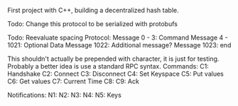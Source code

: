 First project with C++, building a decentralized hash table.

Todo: Change this protocol to be serialized with protobufs

Todo: Reevaluate spacing
Protocol:
Message 0 - 3: Command
Message 4 - 1021: Optional Data
Message 1022: Additional message?
Message 1023: end


This shouldn't actually be prepended with character, it is just for testing.
Probably a better idea is use a standard RPC syntax.
Commands:
C1: Handshake
C2: Connect
C3: Disconnect
C4: Set Keyspace
C5: Put values
C6: Get values
C7: Current Time
C8:
C9: Ack

Notifications:
N1:
N2:
N3:
N4:
N5: Keys
